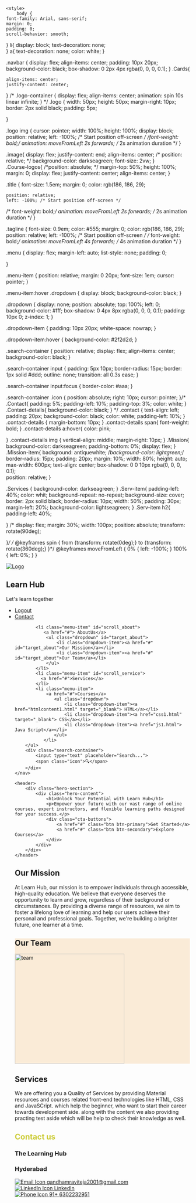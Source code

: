 
<!DOCTYPE html>
<html lang="en">
<head>
    <meta charset="UTF-8">
    <meta name="viewport" content="width=device-width, initial-scale=1.0">
    <title>Learn Hub Navbar</title>
   
    <style>
        body {
    font-family: Arial, sans-serif;
    margin: 0;
    padding: 0;
    scroll-behavior: smooth;
}
li{
        display: block;
        text-decoration: none;  
}
a{
    text-decoration: none;
    color: white;
}

.navbar {
    display: flex;
    align-items: center;
    padding: 10px 20px;
    background-color: black;
    box-shadow: 0 2px 4px rgba(0, 0, 0, 0.1);
}
.Cards{
    
    align-items: center;
    justify-content: center;
    
}
/*
.logo-container {
    display: flex;
    align-items: center;
    animation: spin 10s linear infinite;
}
*/
.logo {
    width: 50px;
    height: 50px;
    margin-right: 10px;
    border: 2px solid black;
    padding: 5px;
    
}

.logo img {
    cursor: pointer;
    width: 100%;
    height: 100%;
    display: block;
    position: relative;
    left: -100%; /* Start position off-screen */
    /*font-weight: bold;*/
    animation: moveFromLeft 2s forwards; /* 2s animation duration */
}

.image{
    display: flex;
    justify-content: end;
    align-items: center;
   /* position: relative; */
    background-color: darkseagreen;
    font-size: 2vw;
   }    
.Course-logos{
    /*position: absolute; */
    margin-top: 50%;
    height: 100%;
    margin: 0;
    display: flex;
    justify-content: center;
    align-items: center;
}

.title {
    font-size: 1.5em;
    margin: 0;
    color: rgb(186, 186, 29);
    
    position: relative;
    left: -100%; /* Start position off-screen */
   /* font-weight: bold;*/
    animation: moveFromLeft 2s forwards; /* 2s animation duration */
}

.tagline {
    font-size: 0.9em;
    color: #555;
    margin: 0;
    color: rgb(186, 186, 29);
    position: relative;
    left: -100%; /* Start position off-screen */
   /* font-weight: bold;*/
    animation: moveFromLeft 4s forwards; /* 4s animation duration */
}

.menu {
    display: flex;
    margin-left: auto;
    list-style: none;
    padding: 0;
      
}

.menu-item {
    position: relative;
    margin: 0 20px;
    font-size: 1em;
    cursor: pointer;
}

.menu-item:hover .dropdown {
    display: block;
    background-color: black;
}

.dropdown {
    display: none;
    position: absolute;
    top: 100%;
    left: 0;
    background-color: #fff;
    box-shadow: 0 4px 8px rgba(0, 0, 0, 0.1);
    padding: 10px 0;
    z-index: 1;
}

.dropdown-item {
    padding: 10px 20px;
    white-space: nowrap;
}

.dropdown-item:hover {
    background-color: #2f2d2d;
}

.search-container {
    position: relative;
    display: flex;
    align-items: center;
    background-color: black;
}

.search-container input {
    padding: 5px 10px;
    border-radius: 15px;
    border: 1px solid #ddd;
    outline: none;
    transition: all 0.3s ease;
}

.search-container input:focus {
    border-color: #aaa;
}

.search-container .icon {
    position: absolute;
    right: 10px;
    cursor: pointer;
}/*
.Contact{
   padding: 5%;
   padding-left: 10%;
   padding-top: 3%;
   color: white;
}
.Contact-details{
    background-color: black;
}
*/
.contact {
    text-align: left;
    padding: 20px;
    background-color: black;
    color: white;
    padding-left: 10%;
}
.contact-details {
    margin-bottom: 10px;
}
.contact-details span{
    font-weight: bold;
}
.contact-details a:hover{
    color: pink;
    
}
.contact-details img {
    vertical-align: middle;
    margin-right: 10px;
}
.Mission{
    background-color: darkseagreen;
    padding-bottom: 0%; 
    display: flex;
}
 .Mission-item{
    background: antiquewhite;
    /*background-color: lightgreen;*/
    border-radius: 15px;
    padding: 20px;
    margin: 10%;
    width: 80%;
    height: auto;
    max-width: 600px;
    text-align: center;
    box-shadow: 0 0 10px rgba(0, 0, 0, 0.1);   
    position: relative;
}
 
.Services {
       background-color: darkseagreen;
} 
.Serv-item{
    padding-left: 40%;
    color: whit;
    background-repeat: no-repeat;
    background-size: cover;
    border: 2px solid black;
    border-radius: 10px;
    width: 50%;
    padding: 30px;
    margin-left: 20%;
    background-color: lightseagreen;
}
.Serv-item h2{
    padding-left: 40%;
    
}
    /*
    display: flex;
    margin: 30%;
    width: 100px;
    position: absolute;
    transform: rotate(90deg);
    
}*/
/*
@keyframes spin {
    from {transform: rotate(0deg);}
    to {transform: rotate(360deg);}
}*/
@keyframes moveFromLeft {
    0% {
        left: -100%;
    }
    100% {
        left: 0%;
    }
}
    </style>
</head>
<body>
    <nav class="navbar">
        <div class="logo-container">
            <div class="logo">
                <a href="navbar.html" target="_self"><img src="logo.png" alt="Logo"></a> <!-- replace with actual logo image -->
            </div>
        </div>
        <div>
            <h1 class="title">Learn Hub</h1>
            <p class="tagline">Let's learn together</p>
        </div>
        <ul class="menu">
            <li class="menu-item">
                <a href="C:\Ravi\htmlfiles\FEW_project_2024\login.html" target="_blank">Logout</a>              </li>
              <li class="menu-item" id="scroll_contact">
                <a href="#" target="">Contact</a>
              </li>

            <li class="menu-item" id="scroll_about">
               <a href="#"> AboutUs</a>
                <ul class="dropdown" id="target_about">
                    <li class="dropdown-item"><a href="#" id="target_about">Our Mission</a></li>
                    <li class="dropdown-item"><a href="#"  id="target_about">Our Team</a></li>
                </ul>
            </li>
            <li class="menu-item" id="scroll_service">
              <a href="#">Services</a>
            </li>
            <li class="menu-item">
                <a href="#">Courses</a>
                   <ul class="dropdown">
                       <li class="dropdown-item"><a href="htmlcontent1.html" target="_blank"> HTML</a></li>
                       <li class="dropdown-item"><a href="css1.html" target="_blank"> CSS</a></li>
                       <li class="dropdown-item"><a href="js1.html"> Java Script</a></li>
                   </ul>
               </li>
        </ul>
        <div class="search-container">
            <input type="text" placeholder="Search...">
            <span class="icon">🔍</span>
        </div>
    </nav>
<!--

<div class="cards">
    <h1>What can we do for you?</h1>
</div> -->
    <header>
        <div class="hero-section">
            <div class="hero-content">
                <h1>Unlock Your Potential with Learn Hub</h1>
                <p>Empower your future with our vast range of online courses, expert instructors, and flexible learning paths designed for your success.</p>
                <div class="cta-buttons">
                    <a href="#" class="btn btn-primary">Get Started</a>
                    <a href="#" class="btn btn-secondary">Explore Courses</a>
                </div>
            </div>
        </div>
    </header>
<!--
<div class="image">
    <div class="Quote">
  <h1 style="color: white; font-size: 2.5vw;"> It's teach you how to learn and grow for personal<br>
     as well as in professional manner</h1>
    </div> 
   <img src="C:\Ravi\htmlfiles\FEW_project_2024\navigationBar\learnboy.png" alt="html-logo">
-->
   <!--
<div class="Course-logos">
    <img src="C:\Ravi\htmlfiles\FEW_project_2024\navigationBar\html-logo.png" height="200vh" width="200vw" alt="html-logo">
       <img src="C:\Ravi\htmlfiles\FEW_project_2024\navigationBar\css-logo.png" height="200vh" width="200vw" alt="css-logo">
      <img src="C:\Ravi\htmlfiles\FEW_project_2024\navigationBar\js-logo.png" height="205vh" width="230vw" alt="js-logo">
</div>  -->
</div>
<div class="Mission" id="scroll_mission">
    <div class="Mission-item" id="target_mission">
    <h2>Our Mission</h2>
    <p>
        At Learn Hub, our mission is to empower individuals through accessible, 
        high-quality education. We believe that everyone deserves the opportunity to learn and grow, 
        regardless of their background or circumstances. By providing a diverse range of resources, 
        we aim to foster a lifelong love of learning and help our users achieve their personal and professional goals. 
        Together, we're building a brighter future, one learner at a time.
    </p>
    </div>
   <div class="Mission-item" style="background-color: antiquewhite;">
    <h2>Our Team</h2>
        <img src="team.jpg" alt="team" style="height: 300px; width: 300px;">
    </div>  
</div>



<div class="Services" id="target_service"> 
   
<div class="Serv-item">
    <h2>Services</h2>
     <p>
         We are offering you a Quality of Services by providing Material resources and courses related front-end technologies like HTML, CSS and JavaSCript.
         which help the beginner, who want to start their career towards development side.
         along with the content we also providing practing test aside which will be help to check their knowledge as well.
     </p>
 </div>
</div>

<div class="contact" id="target_contact">
    <h2 style="color: rgb(203, 203, 52);">Contact us</h2>
    <h3>The Learning Hub</h3>
    <h3>Hyderabad</h3>
    <div class="contact-details">
        <a href="mailto:gandhamraviteja2001@gmail.com?subject=Hello&body=How%20are%20you?" target="_blank">
            <img src="mail.png" alt="Email Icon">
            <span>gandhamraviteja2001@gmail.com</span>
        </a>
    </div>
    <div class="contact-details">
        <a href="https://www.linkedin.com/in/gandham-raviteja-8415031bb" target="_blank">
            <img src="linkedin-icon.png" alt="LinkedIn Icon">
            <span>LinkedIn</span>
        </a>
    </div>
    <div class="contact-details">
        <a href="#">
            <img src="phone-icon.png" alt="Phone Icon">
            <span>91+ 6302232951</span> 
        </a>
    </div>
</div>

<script>
document.getElementById('scroll_contact').addEventListener('click', function() {
        document.getElementById('target_contact').scrollIntoView({ behavior: 'smooth' });
    });

    document.getElementById('scroll_about').addEventListener('click', function() {
        document.getElementById('target_about').scrollIntoView({ behavior: 'smooth' });
    });

    document.getElementById('scroll_mission').addEventListener('click', function() {
        document.getElementById('target_mission').scrollIntoView({ behavior: 'smooth' });
    });

    document.getElementById('scroll_service').addEventListener('click', function() {
        document.getElementById('target_service').scrollIntoView({ behavior: 'smooth' });
    });
   
</script>

</body>
</html>
